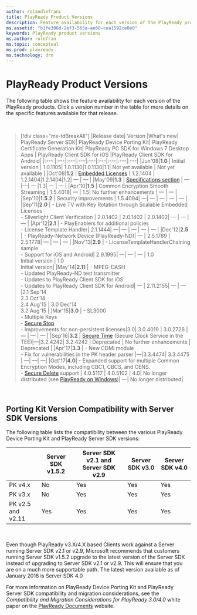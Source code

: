 ```yaml
---
author: rolandlefranc
title: PlayReady Product Versions
description: Feature availability for each version of the PlayReady products.
ms.assetid: "b1fe306d-2ef3-565a-ae60-cea1592ce0e8"
keywords: PlayReady product versions
ms.author: rolefran
ms.topic: conceptual
ms.prod: playready
ms.technology: drm
---
```



# PlayReady Product Versions

The following table shows the feature availability for each version of the PlayReady products. Click a version number in the table for more details on the specific features available for that release.

&nbsp;
>[!div class="mx-tdBreakAll"]
>|Release date| Version |What's new| PlayReady Server SDK| PlayReady Device Porting Kit| PlayReady Certificate Generation Kit| PlayReady PC SDK for Windows 7 Desktop Apps | PlayReady Client SDK for iOS |PlayReady Client SDK for Android|
>|:--- |:---|:---|:---|:---|:---|:---|:---|:---|
>|Jun'08|**1.0** | Initial version | 1.0.1105| 1.0.1130|1.0.1130|1.1| Not yet available | Not yet available |
>|Oct'08|**1.2** | [Embedded Licenses](embedded-licenses.md) | 1.2.1404 | 1.2.1404|1.2.1404|1.2| &mdash; | &mdash; |
>|May'09|**1.3** | [Specifications section](../Specifications/specifications.md) | &mdash; |&mdash;| &mdash; |1.3| &mdash; | &mdash; |
>|Apr'10|**1.5** | Common Encryption Smooth Streaming | 1.5.4018| &mdash; | 1.5| No further enhancements | &mdash; | &mdash; |
>|Sep'10|**1.5.2** | Security improvements | 1.5.4094| &mdash;| &mdash; | &mdash; | &mdash; | &mdash; |
>|Sep'11|**2.0** | - Live TV with Key Rotation through Scalable Embedded Licenses<br/>- Silverlight Client Verification | 2.0.1402 | 2.0.1402 | 2.0.1402| &mdash; | &mdash; | &mdash; |
>|Apr'12|**2.1** | - PlayEnablers for additional policies<br/>- License Template Handler| 2.1.1444| &mdash;| &mdash; | &mdash; | &mdash; | &mdash; |
>|Dec'12|**2.5** | - PlayReady-Network Device (PlayReady-ND)| &mdash; | 2.5.1789 | 2.5.1778| &mdash; | &mdash; | &mdash; |
>|Nov'13|**2.9** | - LicenseTemplateHandlerChaining sample<br/>- Support for iOS and Android| 2.9.1995| &mdash;| &mdash; | &mdash; | 1.0<br/>Initial version | 1.0<br/>Initial version|
>|May'14|**2.11** | - MPEG-DASH<br/>- Updated PlayReady-ND test transmitter<br/>- Updates to PlayReady Client SDK for iOS<br/>- Updates to PlayReady Client SDK for Android| &mdash; | 2.11.2155| &mdash; | &mdash; |2.1 Sep'14 <br/>2.3 Oct'14 <br/>2.4 Aug'15 |  3.0 Dec'14<br/>3.2 Aug'15 |
>|Mar'15|**3.0** | - SL3000<br/>- Multiple Keys<br/>- [Secure Stop](secure-stop-Server.md)<br/>- Improvements for non-persistent licenses|3.0|  3.0.4019 | 3.0.2726 | &mdash; | &mdash; | &mdash;  |
>|Sep'16|**3.2** | [Secure Time](trusted-clocks.md) (Secure Clock Service in the TEE)|&mdash;|3.2.4242| 3.2.4242 | Deprecated | No further enhancements | Deprecated |
>|Apr'17|**3.3** | - New CDMi module<br/>- Fix for vulnerabilities in the PK header parser |&mdash;|3.3.4474| 3.3.4475 | &mdash;| &mdash;| &mdash;|
>|Oct'17|**4.0**| - Expanded support for multiple Common Encryption Modes, including CBC1, CBCS, and CENS.<br/>- [Secure Delete](secure-delete-Server.md) support | 4.0.5117 | 4.0.5102 | 4.0| No longer distributed (see [PlayReady on Windows](playready-on-windows.md))| &mdash;| No longer distributed|


&nbsp;

## Porting Kit Version Compatibility with Server SDK Versions


The following table lists the compatibility between the various PlayReady Device Porting Kit and PlayReady Server SDK versions:

| &nbsp;| Server SDK v1.5.2| Server SDK v2.1 and Server SDK v2.9| Server SDK v3.0| Server SDK v4.0 |
| --- | --- | --- | --- | --- |
| PK v4.x| No| Yes | Yes | Yes |
| PK v3.x| No| Yes| Yes| Yes |
| PK v2.5 and v2.11| Yes| Yes| Yes| Yes |


&nbsp;

Even though PlayReady v3.X/4.X based Clients work against a Server running Server SDK v2.1 or v2.9, Microsoft recommends that customers running Server SDK v1.5.2 upgrade to the latest version of the Server SDK instead of upgrading to Server SDK v2.1 or v2.9. This will ensure that you are on a much more supportable path. The latest version available as of January 2018 is Server SDK 4.0


For more information on PlayReady Device Porting Kit and PlayReady Server SDK compatibility and migration considerations, see the *Compatibility and Migration Considerations for PlayReady 3.0/4.0* white paper on the [PlayReady Documents](https://www.microsoft.com/playready/documents/) website.


